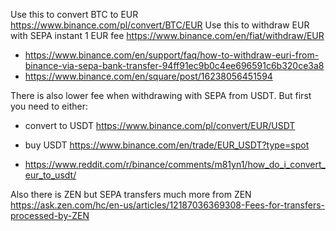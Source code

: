 Use this to convert BTC to EUR <https://www.binance.com/pl/convert/BTC/EUR>
Use this to withdraw EUR with SEPA instant 1 EUR fee <https://www.binance.com/en/fiat/withdraw/EUR>

- <https://www.binance.com/en/support/faq/how-to-withdraw-euri-from-binance-via-sepa-bank-transfer-94ff91ec9b0c4ee696591c6b320ce3a8>
- <https://www.binance.com/en/square/post/16238056451594>

There is also lower fee when withdrawing with SEPA from USDT. But first you need to either:

- convert to USDT <https://www.binance.com/pl/convert/EUR/USDT>
- buy USDT <https://www.binance.com/en/trade/EUR_USDT?type=spot>

- <https://www.reddit.com/r/binance/comments/m81yn1/how_do_i_convert_eur_to_usdt/>

Also there is ZEN but SEPA transfers much more from ZEN <https://ask.zen.com/hc/en-us/articles/12187036369308-Fees-for-transfers-processed-by-ZEN>
